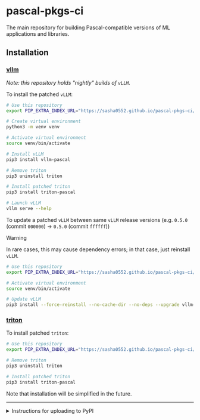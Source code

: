 # pascal-pkgs-ci

The main repository for building Pascal-compatible versions of ML applications and libraries.

## Installation

### [vllm](https://github.com/vllm-project/vllm)

*Note: this repository holds "nightly" builds of `vLLM`.*

To install the patched `vLLM`:
```sh
# Use this repository
export PIP_EXTRA_INDEX_URL="https://sasha0552.github.io/pascal-pkgs-ci/"

# Create virtual environment
python3 -m venv venv

# Activate virtual environment
source venv/bin/activate

# Install vLLM
pip3 install vllm-pascal

# Remove triton
pip3 uninstall triton

# Install patched triton
pip3 install triton-pascal

# Launch vLLM
vllm serve --help
```

To update a patched `vLLM` between same `vLLM` release versions (e.g. `0.5.0` (commit `000000`) -> `0.5.0` (commit `ffffff`))

> [!WARNING]
In rare cases, this may cause dependency errors; in that case, just reinstall `vLLM`.

```sh
# Use this repository
export PIP_EXTRA_INDEX_URL="https://sasha0552.github.io/pascal-pkgs-ci/"

# Activate virtual environment
source venv/bin/activate

# Update vLLM
pip3 install --force-reinstall --no-cache-dir --no-deps --upgrade vllm-pascal
```

### [triton](https://github.com/triton-lang/triton)

To install patched `triton`:

```sh
# Use this repository
export PIP_EXTRA_INDEX_URL="https://sasha0552.github.io/pascal-pkgs-ci/"

# Remove triton
pip3 uninstall triton

# Install patched triton
pip3 install triton-pascal
```

Note that installation will be simplified in the future.

---

<details>
<summary>Instructions for uploading to PyPI</summary>

```sh
# Download artifacts
gh run download <run id>

# Install twine
pip3 install twine

# Upload wheels
TWINE_PASSWORD=<pypi token> twine upload */*.whl
```
</details>
